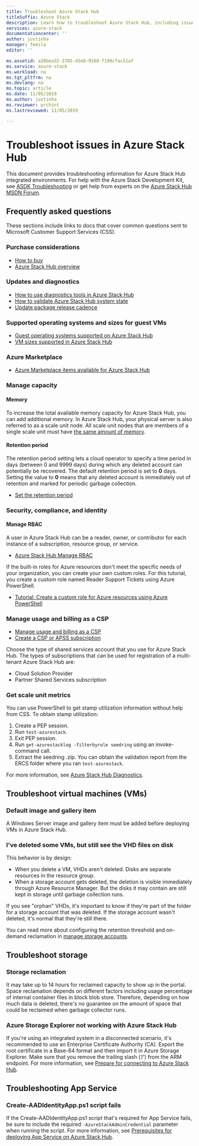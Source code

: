 ```yaml
---
title: Troubleshoot Azure Stack Hub
titleSuffix: Azure Stack
description: Learn how to troubleshoot Azure Stack Hub, including issues with VMs, storage, and App Service.
services: azure-stack
documentationcenter: ''
author: justinha
manager: femila
editor: ''

ms.assetid: a20bea32-3705-45e8-9168-f198cfac51af
ms.service: azure-stack
ms.workload: na
ms.tgt_pltfrm: na
ms.devlang: na
ms.topic: article
ms.date: 11/05/2019
ms.author: justinha
ms.reviewer: prchint
ms.lastreviewed: 11/05/2019

---
```

# Troubleshoot issues in Azure Stack Hub

This document provides troubleshooting information for Azure Stack Hub integrated environments. For help with the Azure Stack Development Kit, see [ASDK Troubleshooting](../asdk/asdk-troubleshooting.md) or get help from experts on the [Azure Stack Hub MSDN Forum](https://social.msdn.microsoft.com/Forums/azure/home?forum=azurestack).

## Frequently asked questions

These sections include links to docs that cover common questions sent to Microsoft Customer Support Services (CSS).

### Purchase considerations

* [How to buy](https://azure.microsoft.com/overview/azure-stack/how-to-buy/)
* [Azure Stack Hub overview](azure-stack-overview.md)

### Updates and diagnostics

* [How to use diagnostics tools in Azure Stack Hub](azure-stack-diagnostics.md)
* [How to validate Azure Stack Hub system state](azure-stack-diagnostic-test.md)
* [Update package release cadence](azure-stack-servicing-policy.md#update-package-release-cadence)

### Supported operating systems and sizes for guest VMs

* [Guest operating systems supported on Azure Stack Hub](azure-stack-supported-os.md)
* [VM sizes supported in Azure Stack Hub](../user/azure-stack-vm-sizes.md)

### Azure Marketplace

* [Azure Marketplace items available for Azure Stack Hub](azure-stack-marketplace-azure-items.md)

### Manage capacity

#### Memory

To increase the total available memory capacity for Azure Stack Hub, you can add additional memory. In Azure Stack Hub, your physical server is also referred to as a scale unit node. All scale unit nodes that are members of a single scale unit must have [the same amount of memory](azure-stack-manage-storage-physical-memory-capacity.md).

#### Retention period

The retention period setting lets a cloud operator to specify a time period in days (between 0 and 9999 days) during which any deleted account can potentially be recovered. The default retention period is set to **0** days. Setting the value to **0** means that any deleted account is immediately out of retention and marked for periodic garbage collection.

* [Set the retention period](azure-stack-manage-storage-accounts.md#set-the-retention-period)

### Security, compliance, and identity  

#### Manage RBAC

A user in Azure Stack Hub can be a reader, owner, or contributor for each instance of a subscription, resource group, or service.

* [Azure Stack Hub Manage RBAC](azure-stack-manage-permissions.md)

If the built-in roles for Azure resources don't meet the specific needs of your organization, you can create your own custom roles. For this tutorial, you create a custom role named Reader Support Tickets using Azure PowerShell.

* [Tutorial: Create a custom role for Azure resources using Azure PowerShell](https://docs.microsoft.com/azure/role-based-access-control/tutorial-custom-role-powershell)

### Manage usage and billing as a CSP

* [Manage usage and billing as a CSP](azure-stack-add-manage-billing-as-a-csp.md#create-a-csp-or-apss-subscription)
* [Create a CSP or APSS subscription](azure-stack-add-manage-billing-as-a-csp.md#create-a-csp-or-apss-subscription)

Choose the type of shared services account that you use for Azure Stack Hub. The types of subscriptions that can be used for registration of a multi-tenant Azure Stack Hub are:

* Cloud Solution Provider
* Partner Shared Services subscription

### Get scale unit metrics

You can use PowerShell to get stamp utilization information without help from CSS. To obtain stamp utilization:

1. Create a PEP session.
2. Run `test-azurestack`.
3. Exit PEP session.
4. Run `get-azurestacklog -filterbyrole seedring` using an invoke-command call.
5. Extract the seedring .zip. You can obtain the validation report from the ERCS folder where you ran `test-azurestack`.

For more information, see [Azure Stack Hub Diagnostics](azure-stack-configure-on-demand-diagnostic-log-collection.md#use-the-privileged-endpoint-pep-to-collect-diagnostic-logs).

## Troubleshoot virtual machines (VMs)

### Default image and gallery item

A Windows Server image and gallery item must be added before deploying VMs in Azure Stack Hub.

### I've deleted some VMs, but still see the VHD files on disk

This behavior is by design:

* When you delete a VM, VHDs aren't deleted. Disks are separate resources in the resource group.
* When a storage account gets deleted, the deletion is visible immediately through Azure Resource Manager. But the disks it may contain are still kept in storage until garbage collection runs.

If you see "orphan" VHDs, it's important to know if they're part of the folder for a storage account that was deleted. If the storage account wasn't deleted, it's normal that they're still there.

You can read more about configuring the retention threshold and on-demand reclamation in [manage storage accounts](azure-stack-manage-storage-accounts.md).

## Troubleshoot storage

### Storage reclamation

It may take up to 14 hours for reclaimed capacity to show up in the portal. Space reclamation depends on different factors including usage percentage of internal container files in block blob store. Therefore, depending on how much data is deleted, there's no guarantee on the amount of space that could be reclaimed when garbage collector runs.

### Azure Storage Explorer not working with Azure Stack Hub

If you're using an integrated system in a disconnected scenario, it's recommended to use an Enterprise Certificate Authority (CA). Export the root certificate in a Base-64 format and then import it in Azure Storage Explorer. Make sure that you remove the trailing slash (‘/’) from the ARM endpoint. For more information, see [Prepare for connecting to Azure Stack Hub](https://docs.microsoft.com/azure-stack/user/azure-stack-storage-connect-se#prepare-for-connecting-to-azure-stack).

## Troubleshooting App Service

### Create-AADIdentityApp.ps1 script fails

If the Create-AADIdentityApp.ps1 script that's required for App Service fails, be sure to include the required `-AzureStackAdminCredential` parameter when running the script. For more information, see [Prerequisites for deploying App Service on Azure Stack Hub](azure-stack-app-service-before-you-get-started.md#create-an-azure-active-directory-app).
